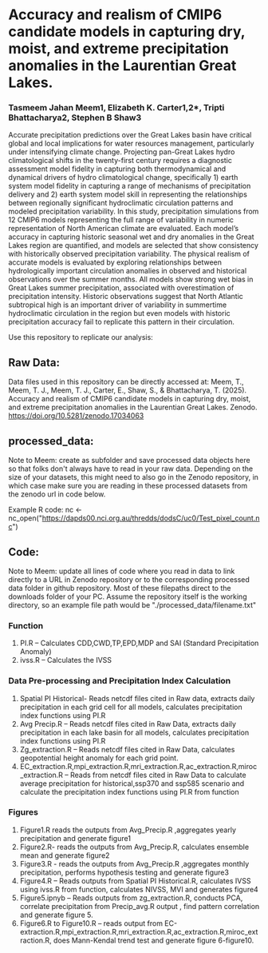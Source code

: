 # Accuracy and realism of CMIP6 candidate models in capturing dry, moist, and extreme precipitation anomalies in the Laurentian Great Lakes.

### Tasmeem Jahan Meem1, Elizabeth K. Carter1,2*, Tripti Bhattacharya2, Stephen B Shaw3 

Accurate precipitation predictions over the Great Lakes basin have critical global and local implications for water resources management, particularly under intensifying climate change. Projecting pan-Great Lakes hydro climatological shifts in the twenty-first century requires a diagnostic assessment model fidelity in capturing both thermodynamical and dynamical drivers of hydro climatological change, specifically 1) earth system model fidelity in capturing a range of mechanisms of precipitation delivery and 2) earth system model skill in representing the relationships between regionally significant hydroclimatic circulation patterns and modeled precipitation variability. In this study, precipitation simulations from 12 CMIP6 models representing the full range of variability in numeric representation of North American climate are evaluated. Each model’s accuracy in capturing historic seasonal wet and dry anomalies in the Great Lakes region are quantified, and models are selected that show consistency with historically observed precipitation variability. The physical realism of accurate models is evaluated by exploring relationships between hydrologically important circulation anomalies in observed and historical observations over the summer months. All models show strong wet bias in Great Lakes summer precipitation, associated with overestimation of precipitation intensity. Historic observations suggest that North Atlantic subtropical high is an important driver of variability in summertime hydroclimatic circulation in the region but even models with historic precipitation accuracy fail to replicate this pattern in their circulation. 

Use this repository to replicate our analysis:

## Raw Data:
Data files used in this repository can be directly accessed at: 
Meem, T., Meem, T. J., Meem, T. J., Carter, E., Shaw, S., & Bhattacharya, T. (2025). Accuracy and realism of CMIP6 candidate models in capturing dry, moist, and extreme precipitation anomalies in the Laurentian Great Lakes. Zenodo. https://doi.org/10.5281/zenodo.17034063

## processed_data:
Note to Meem: create as subfolder and save processed data objects here so that folks don't always have to read in your raw data. Depending on the size of your datasets, this might need to also go in the Zenodo repository, in which case make sure you are reading in these processed datasets from the zenodo url in code below. 

Example R code: nc <- nc_open("https://dapds00.nci.org.au/thredds/dodsC/uc0/Test_pixel_count.nc")

## Code:
Note to Meem: update all lines of code where you read in data to link directly to a URL in Zenodo repository or to the corresponding processed data folder in github repository. Most of these filepaths direct to the downloads folder of your PC.  Assume the repository itself is the working directory, so an example file path would be "./processed_data/filename.txt"
### Function
1.	PI.R – Calculates CDD,CWD,TP,EPD,MDP and SAI (Standard Precipitation Anomaly)
2.	ivss.R – Calculates the IVSS
   
### Data Pre-processing and Precipitation Index Calculation
1.	Spatial PI Historical- Reads netcdf files cited in Raw data, extracts daily precipitation in each grid cell for all models, calculates precipitation index functions using PI.R
2.	Avg Precip.R –  Reads netcdf files cited in Raw Data, extracts daily precipitation in each lake basin for all models, calculates precipitation index functions using PI.R
3.	Zg_extraction.R – Reads netcdf files cited in Raw Data, calculates geopotential height anomaly for each grid point.
4.	EC_extraction.R,mpi_extraction.R,mri_extraction.R,ac_extraction.R,miroc_extraction.R – Reads from netcdf files cited in Raw Data to calculate average precipitation for historical,ssp370 and ssp585 scenario and calculate the precipitation index functions using PI.R from function

### Figures

1.	Figure1.R reads the outputs from Avg_Precip.R ,aggregates yearly precipitation and generate figure1 
2.	Figure2.R- reads the outputs from Avg_Precip.R, calculates ensemble mean and generate figure2
3.	Figure3.R - reads the outputs from Avg_Precip.R ,aggregates monthly precipitation, performs hypothesis testing and generate figure3
4.	Figure4.R – Reads outputs from Spatial PI Historical.R, calculates IVSS using ivss.R from function, calculates NIVSS, MVI and generates figure4
5.	Figure5.ipnyb – Reads outputs from zg_extraction.R, conducts PCA, correlate precipitation from Precip_avg.R  output , find pattern correlation and generate figure 5. 
6.	Figure6.R to Figure10.R – reads output from EC-extraction.R,mpi_extraction.R,mri_extraction.R,ac_extraction.R,miroc_extraction.R, does Mann-Kendal trend test and generate figure 6-figure10. 


